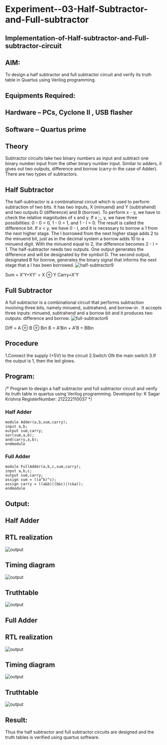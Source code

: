 # Experiment--03-Half-Subtractor-and-Full-subtractor
## Implementation-of-Half-subtractor-and-Full-subtractor-circuit
## AIM:
To design a half subtractor and full subtractor circuit and verify its truth table in Quartus using Verilog programming.

## Equipments Required:
## Hardware – PCs, Cyclone II , USB flasher
## Software – Quartus prime
## Theory
Subtractor circuits take two binary numbers as input and subtract one binary number input from the other binary number input. Similar to adders, it gives out two outputs, difference and borrow (carry-in the case of Adder). There are two types of subtractors.


## Half Subtractor
The half-subtractor is a combinational circuit which is used to perform subtraction of two bits. It has two inputs, X (minuend) and Y (subtrahend) and two outputs D (difference) and B (borrow). To perform x - y, we have to check the relative magnitudes of x and y. If x ;;, y, we have three possibilities: 0 - 0 = 0, 1 - 0 = 1, and 1 - I = 0. The result is called the difference bit. If x < y, we have 0 - I, and it is necessary to borrow a 1 from the next higher stage. The I borrowed from the next higher stage adds 2 to the minuend bit, just as in the decimal system a borrow adds 10 to a minuend digit. With the minuend equal to 2, the difference becomes 2 - I = 1. The half-subtractor needs two outputs. One output generates the difference and will be designated by the symbol D. The second output, designated B for borrow, generates the binary signal that informs the next stage that a I has been borrowed.
![half-subtractor9](https://user-images.githubusercontent.com/36288975/166112538-58c3bc7c-ee5d-4e6a-ac8d-8e8328efe27a.png)


Sum = X'Y+XY' = X ⊕ Y
Carry=X'Y

## Full Subtractor
A full subtractor is a combinational circuit that performs subtraction involving three bits, namely minuend, subtrahend, and borrow-in . It accepts three inputs: minuend, subtrahend and a borrow bit and it produces two outputs: difference and borrow. 
![full-subtractor6](https://user-images.githubusercontent.com/36288975/166112541-24c68359-3de8-4674-ae22-8272ffc385ed.png)


Diff = A ⊕ B ⊕ Bin B = A'Bin + A'B + BBin

## Procedure
1.Connect the supply (+5V) to the circuit
2.Switch ON the main switch
3.If the output is 1, then the led glows.



## Program:
/*
Program to design a half subtractor and full subtractor circuit and verify its truth table in quartus using Verilog programming.
Developed by: K Sagar Krishna
RegisterNumber:  212222110037
*/
### Half Adder
```
module Adder(a,b,sum,carry);
input a,b;
output sum,carry;
xor(sum,a,b);
and(carry,a,b);
endmodule 

```
### Full Adder
```
module FullAdder(a,b,c,sum,carry);
input a,b,c;
output sum,carry;
assign sum = ((a^b)^c);
assign carry = ((a&b)|(b&c)|(c&a));
endmodule
```
## Output:



## Half Adder

##  RTL realization
![output](https://user-images.githubusercontent.com/93427522/190351879-2aead0b7-6ef8-4c3d-b57c-2c5dda048455.png)

## Timing diagram
![output](https://user-images.githubusercontent.com/93427522/190351908-d01a894e-e78a-43ea-a998-3a82c7999636.png)
## Truthtable
![output](https://user-images.githubusercontent.com/93427522/190351966-59b26797-fd69-4463-b050-c85dc5d23457.png)

## Full Adder

##  RTL realization
![output](https://user-images.githubusercontent.com/93427522/190352158-3dd29321-b35c-41f8-bd37-e6bb95fcc058.png)

## Timing diagram
![output](https://user-images.githubusercontent.com/93427522/190352241-833cde36-7257-4c7a-96eb-19bf0f854cff.png)
## Truthtable
![output](https://user-images.githubusercontent.com/93427522/190352290-e1202d28-760d-4f2e-9287-dad87ef0a895.png)

## Result:
Thus the half subtractor and full subtractor circuits are designed and the truth tables is verified using quartus software.
